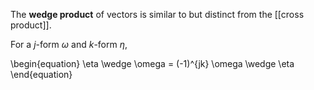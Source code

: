 The **wedge product** of vectors is similar to but distinct from the [[cross product]].

For a $j$-form $\omega$ and $k$-form $\eta$,

\begin{equation}
\eta \wedge \omega = (-1)^{jk} \omega \wedge \eta
\end{equation}